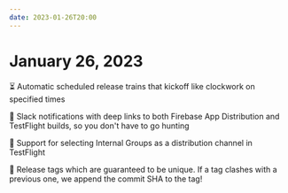 ```yaml
---
date: 2023-01-26T20:00
---
```


# January 26, 2023

⏳ Automatic scheduled release trains that kickoff like clockwork on specified times

🔗 Slack notifications with deep links to both Firebase App Distribution and TestFlight builds, so you don't have to go hunting

🍏 Support for selecting Internal Groups as a distribution channel in TestFlight

🦄 Release tags which are guaranteed to be unique. If a tag clashes with a previous one, we append the commit SHA to the tag!